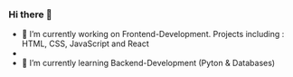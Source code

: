 ### Hi there 👋
- 🔭 I’m currently working on Frontend-Development. Projects including : HTML, CSS, JavaScript and React
- 
- 🌱 I’m currently learning Backend-Development (Pyton & Databases)

<!--
**schippersdennis/schippersdennis** is a ✨ _special_ ✨ repository because its `README.md` (this file) appears on your GitHub profile.

Here are some ideas to get you started:

- 🔭 I’m currently working on ...
- 🌱 I’m currently learning ...
- 👯 I’m looking to collaborate on ...
- 🤔 I’m looking for help with ...
- 💬 Ask me about ...
- 📫 How to reach me: ...
- 😄 Pronouns: ...
- ⚡ Fun fact: ...
-->
